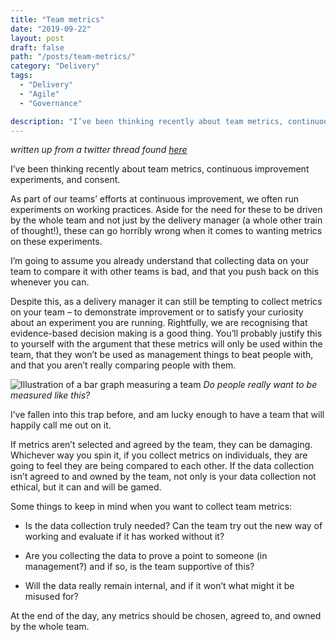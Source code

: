 ```yaml
---
title: "Team metrics"
date: "2019-09-22"
layout: post
draft: false
path: "/posts/team-metrics/"
category: "Delivery"
tags:
  - "Delivery"
  - "Agile"
  - "Governance"

description: "I’ve been thinking recently about team metrics, continuous improvement experiments, and consent. - written up from a twitter thread"
---
```

*written up from a twitter thread found [here](https://twitter.com/EleanorMollett/status/1171770376294150144)*

I’ve been thinking recently about team metrics, continuous improvement experiments, and consent.

As part of our teams’ efforts at continuous improvement, we often run experiments on working practices. Aside for the need for these to be driven by the whole team and not just by the delivery manager (a whole other train of thought!), these can go horribly wrong when it comes to wanting metrics on these experiments.

I’m going to assume you already understand that collecting data on your team to compare it with other teams is bad, and that you push back on this whenever you can.

Despite this, as a delivery manager it can still be tempting to collect metrics on your team – to demonstrate improvement or to satisfy your curiosity about an experiment you are running. Rightfully, we are recognising that evidence-based decision making is a good thing. You’ll probably justify this to yourself with the argument that these metrics will only be used within the team, that they won’t be used as management things to beat people with, and that you aren’t really comparing people with them.

![Illustration of a bar graph measuring a team](/images/team_metrics.jpg)
*Do people really want to be measured like this?*

I’ve fallen into this trap before, and am lucky enough to have a team that will happily call me out on it.

If metrics aren’t selected and agreed by the team, they can be damaging. Whichever way you spin it, if you collect metrics on individuals, they are going to feel they are being compared to each other. If the data collection isn’t agreed to and owned by the team, not only is your data collection not ethical, but it can and will be gamed.

Some things to keep in mind when you want to collect team metrics:

* Is the data collection truly needed? Can the team try out the new way of working and evaluate if it has worked without it?

* Are you collecting the data to prove a point to someone (in management?) and if so, is the team supportive of this? 

* Will the data really remain internal, and if it won’t what might it be misused for?

At the end of the day, any metrics should be chosen, agreed to, and owned by the whole team.

